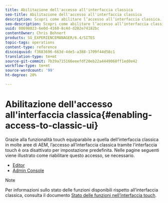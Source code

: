 ```yaml
---
title: Abilitazione dell'accesso all'interfaccia classica
seo-title: Abilitazione dell'accesso all'interfaccia classica
description: Scopri come abilitare l’accesso all’interfaccia classica.
seo-description: Scopri come abilitare l’accesso all’interfaccia classica.
uuid: 08698023-6e0d-4160-8c4d-d282e74182bc
contentOwner: Chris Bohnert
products: SG_EXPERIENCEMANAGER/6.4/SITES
topic-tags: operations
content-type: reference
discoiquuid: f3683696-663d-4de5-a388-1709f44d58c1
translation-type: tm+mt
source-git-commit: 7b39a715166eeefdf20eb22a4449068ff1ed0e42
workflow-type: tm+mt
source-wordcount: '99'
ht-degree: 20%

---
```



# Abilitazione dell&#39;accesso all&#39;interfaccia classica{#enabling-access-to-classic-ui}

Grazie alla funzionalità touch equiparabile a quella dell’interfaccia classica in molte aree di AEM, l’accesso all’interfaccia classica tramite l’interfaccia touch è ora disattivato per impostazione predefinita. Nelle pagine seguenti viene illustrato come riabilitare questo accesso, se necessario.

* [Editor](/help/sites-administering/enable-classic-ui-editor.md)
* [Admin Console ](/help/sites-administering/enable-classic-ui-admin.md)

>[!NOTE]
>
>Per informazioni sullo stato delle funzioni disponibili rispetto all’interfaccia classica, consulta il documento [Stato delle funzioni nell’interfaccia touch](/help/release-notes/touch-ui-features-status.md).

